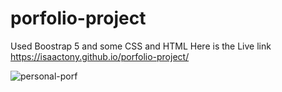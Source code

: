 # porfolio-project
Used Boostrap 5 and some CSS and HTML Here is the Live link https://isaactony.github.io/porfolio-project/


![personal-porf](https://user-images.githubusercontent.com/59682377/202986561-1c83e089-fd1b-4ca6-a74b-a225f311a03c.png)
